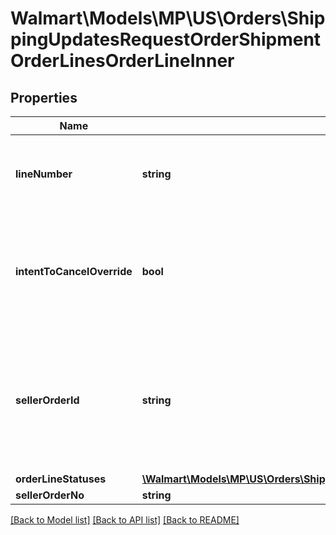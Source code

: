 # Walmart\Models\MP\US\Orders\ShippingUpdatesRequestOrderShipmentOrderLinesOrderLineInner

## Properties

Name | Type | Description | Notes
------------ | ------------- | ------------- | -------------
**lineNumber** | **string** | The line number associated with the details for each individual item in the purchase order |
**intentToCancelOverride** | **bool** | Needs to be passed as true during shipping as an acknowledgment for orders which are intent to cancel by the customer | [optional] [default to false]
**sellerOrderId** | **string** | A unique ID associated with the sales order for specified Seller; gives Sellers the ability to print their own custom order ID on the return label; limit of 30 characters |
**orderLineStatuses** | [**\Walmart\Models\MP\US\Orders\ShippingUpdatesRequestOrderShipmentOrderLinesOrderLineInnerOrderLineStatuses**](ShippingUpdatesRequestOrderShipmentOrderLinesOrderLineInnerOrderLineStatuses.md) |  |
**sellerOrderNo** | **string** |  | [optional]


[[Back to Model list]](./) [[Back to API list]](../../../../../README.md#supported-apis) [[Back to README]](../../../../../README.md)
